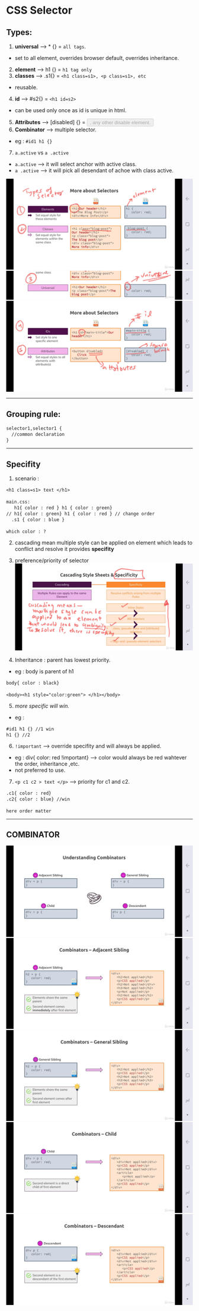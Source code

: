# CSS Selector

## Types:
1. **universal** --> * {} = `all tags`.
- set to all element, overrides browser default, overrides inheritance.
2. **element** --> h1 {} = `h1 tag only`
3. **classes** --> .s1{} = `<h1 class=s1>, <p class=s1>, etc`
- reusable.
4. **id** --> #s2{} = `<h1 id=s2>`
- can be used only once as id is unique in html.
5. **Attributes** --> [disabled] {} = <button disabled>, any other disable element.
6. **Combinator** --> multiple selector.
- eg : `#id1 h1 {}`

7. `a.active` vs `a .active`
- `a.active` --> it will select anchor with active class.
- `a .active` --> it will pick all desendant of achoe with class active.

![img](../../99_archive/999_assets/assets_html-css/001.jpg)
![img](../../99_archive/999_assets/assets_html-css/002.jpg)
![img](../../99_archive/999_assets/assets_html-css/003.jpg)

***
## Grouping rule:
```
selector1,selector1 {
  //common declaration
}
```
***
## Specifity
1. scenario : 
```
<h1 class=s1> text </h1>

main.css:
   h1{ color : red } h1 { color : green}
// h1{ color : green} h1 { color : red } // change order
  .s1 { color : blue }

which color : ?
```
2. cascading mean multiple style can be applied on element which leads to conflict and resolve it provides **specifity**
3. preference/priority of selector
![img](../../99_archive/999_assets/assets_html-css/004.jpg)

4. Inheritance : parent has lowest priority.
- eg : body is parent of h1
```
body{ color : black}

<body><h1 style="color:green"> </h1></body> 
```
5. _more specific will win._
- eg : 
```
#id1 h1 {} //1 win
h1 {} //2
```

6. `!important` --> override specifity and will always be applied. 
- eg : div{ color: red !important} --> color would always be red wahtever the order, inheritance ,etc.
- not preferred to use.

7. `<p c1 c2 > text </p>` --> priority for c1 and c2.
```
.c1{ color : red}
.c2{ color : blue} //win

here order matter 
```

***
## COMBINATOR
![img](../../99_archive/999_assets/assets_html-css/005.jpg)
![img](../../99_archive/999_assets/assets_html-css/006.jpg)
![img](../../99_archive/999_assets/assets_html-css/007.jpg)
![img](../../99_archive/999_assets/assets_html-css/008.jpg)
![img](../../99_archive/999_assets/assets_html-css/009.jpg)
